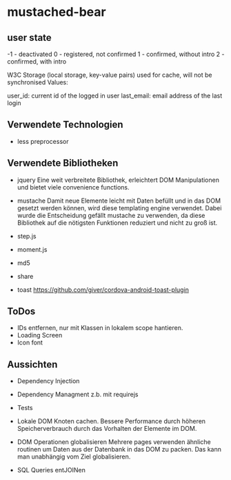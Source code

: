mustached-bear
==============

user state
-----------------
-1 - deactivated
 0 - registered, not confirmed
 1 - confirmed, without intro
 2 - confirmed, with intro

W3C Storage (local storage, key-value pairs) used for cache, will not be synchronised
Values:

user_id: current id of the logged in user
last_email: email address of the last login

Verwendete Technologien
------------
- less preprocessor

Verwendete Bibliotheken
------------
- jquery
  Eine weit verbreitete Bibliothek, erleichtert DOM Manipulationen und bietet
  viele convenience functions.

- mustache
  Damit neue Elemente leicht mit Daten befüllt und in das DOM gesetzt werden können,
  wird diese templating engine verwendet. Dabei wurde die Entscheidung gefällt mustache
  zu verwenden, da diese Bibliothek auf die nötigsten Funktionen reduziert und nicht
  zu groß ist.

- step.js


- moment.js


- md5


- share

- toast
https://github.com/giver/cordova-android-toast-plugin



ToDos
-------------
- IDs entfernen, nur mit Klassen in lokalem scope hantieren.
- Loading Screen
- Icon font

Aussichten
--------------
- Dependency Injection

- Dependency Managment
  z.b. mit requirejs

- Tests

- Lokale DOM Knoten cachen.
  Bessere Performance durch höheren Speicherverbrauch durch das Vorhalten der Elemente im DOM.

- DOM Operationen globalisieren
  Mehrere pages verwenden ähnliche routinen um Daten aus der Datenbank in das DOM zu packen. Das kann man
  unabhängig vom Ziel globalisieren.

- SQL Queries entJOINen
